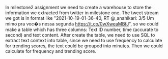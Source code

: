 In milestone2 assignment we need to create a warehouse to store the information we extracted from twitter in milestone one. 
The tweet stream we got is in format like "2021-10-19-01-36-40, RT @_anahikari: 3/5 Um mimo pra voc�s nessa segunda https://t.co/0wXweaMBfJ", so we could make a table which has three columns: Text ID number, time (accurate to second) and text content.
After create the table, we need to use SQL to extract text context into table, since we need to use frequency to calculate for trending scores, the text could be grouped into minutes. 
Then we could calculate for frequency and trending score.
